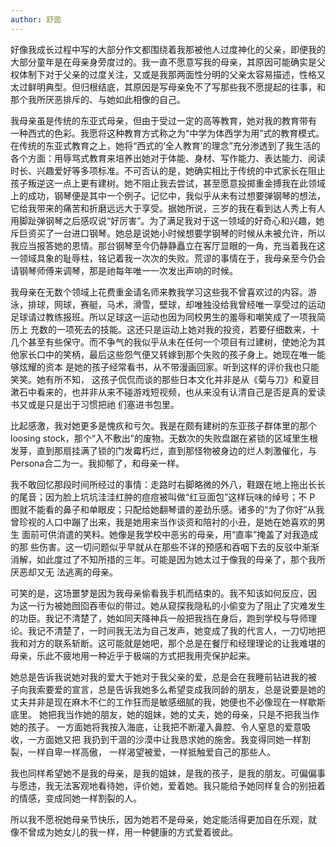 ```yaml
---
author: 舒茵
---
```


好像我成长过程中写的大部分作文都围绕着我那被他人过度神化的父亲，即便我的大部分童年是在母亲身旁度过的。我一直不愿意写我的母亲，其原因可能确实是父 权体制下对于父亲的过度关注，又或是我那两面性分明的父亲太容易描述，性格又太过鲜明典型。但归根结底，其原因是写母亲免不了写那些我不愿提起的往事，和那个我所厌恶排斥的、与她如此相像的自己。 

我母亲虽是传统的东亚式母亲，但由于受过一定的高等教育，她对我的教育带有 一种西式的色彩。我愿将这种教育方式称之为“中学为体西学为用”式的教育模式。 在传统的东亚式教育之上，她将“西式的‘全人教育’的理念”充分渗透到了我生活的各个方面：用辱骂式教育来培养出她对于体能、身材、写作能力、表达能力、阅读时长、兴趣爱好等多项标准。不可否认的是，她确实相比于传统的中式家长在阻止孩子叛逆这一点上更有建树。她不阻止我去尝试，甚至愿意投掷重金搏我在此领域上的成功，钢琴便是其中一个例子。记忆中，我似乎从未有过想要弹钢琴的想法，它给我带来的痛苦和折磨远远大于享受。据她所说，三岁的我在看到达人秀上有人用脚趾弹钢琴之后感叹说“好厉害”。为了满足我对于这一领域的好奇心和兴趣，她斥巨资买了一台进口钢琴。她总是说她小时候想要学钢琴的时候从未被允许，所以我应当报答她的恩情。那台钢琴至今仍静静矗立在客厅显眼的一角，充当着我在这一领域具象的耻辱柱，铭记着我一次次的失败。荒谬的事情在于，我母亲至今仍会请钢琴师傅来调琴，那是祂每年唯一一次发出声响的时候。 

我母亲在无数个领域上花费重金请名师来教我学习这些我不曾喜欢过的内容。游泳，排球，网球，赛艇，马术，滑雪，壁球，却唯独没给我曾经唯一享受过的运动足球请过教练报班。所以足球这一运动也因为同校男生的羞辱和嘲笑成了一项我简历上 充数的一项死去的技能。这还只是运动上她对我的投资，若要仔细数来，十几个甚至有些保守。而不争气的我似乎从未在任何一个项目有过建树，使她沦为其他家长口中的笑柄，最后这些怨气便又转嫁到那个失败的孩子身上。她现在唯一能够炫耀的资本 是她的孩子经常看书，从不带漫画回家。听到这样的评价我也只能笑笑。她有所不知， 这孩子侃侃而谈的那些日本文化并非是从《菊与刀》和夏目漱石中看来的，也并非从来不碰游戏短视频，也从来没有认清自己是否是真的爱读书又或是只是出于习惯把祂 们塞进书包里。 

比起感激，我对她更多是愧疚和亏欠。我是在颇有建树的东亚孩子群体里的那个 loosing stock，那个“入不敷出”的废物。无数次的失败盘踞在紧锁的区域里生根发芽，直到那扇挂满了锁的门发霉朽烂，直到那怪物被身边的烂人刺激催化，与Persona合二为一。我抑郁了，和母亲一样。 

我不敢回忆那段时间所经过的事情：走路时右脚略微的外八，鞋跟在地上拖出长长的尾音；因为脸上坑坑洼洼红肿的痘痘被叫做“红豆面包”这样玩味的绰号；不 P 图就不能看的鼻子和单眼皮；只配给她翻琴谱的差劲乐感。诸多的“为了你好”从我曾珍视的人口中蹦了出来，我是她用来当作谈资和陪衬的小丑，是她在她喜欢的男生 面前可供消遣的笑料。她像是我学校中恶劣的母亲，用“直率”掩盖了对我造成的那 些伤害。这一切问题似乎早就从在那些不详的预感和吞咽下去的反驳中渐渐消解，如此度过了不知所措的三年。可能是因为她太过于像我的母亲了，那个我所厌恶却又无 法逃离的母亲。 

可笑的是，这场噩梦是因为我母亲偷看我手机而结束的。我不知该如何反应，因 为这一行为被她囫囵吞枣似的带过。她从窥探我隐私的小偷变为了阻止了灾难发生的功臣。我记不清楚了，她如同天降神兵一般把我挡在身后，跑到学校与导师理论。我记不清楚了，一时间我无法为自己发声，她变成了我的代言人，一刀切地把我和对方的联系斩断。这可能就是她吧，那个总是在餐厅和经理理论的让我难堪的母亲，乐此不疲地用一种近乎于极端的方式把我用壳保护起来。 

她总是告诉我说她对我的爱大于她对于我父亲的爱，总是会在我睡前钻进我的被 子向我索要爱的宣言，总是告诉我她多么希望变成我同龄的朋友，总是说要是她的丈夫并非是现在麻木不仁的工作狂而是敏感细腻的我，她便也不必像现在一样歇斯底里。 她把我当作她的朋友，她的姐妹，她的丈夫，她的母亲，只是不把我当作她的孩子。 一方面她将我按入海底，让我把不断灌入鼻腔、令人窒息的爱意吸收，一方面她又把 我扔到干涸的沙漠中让我恳求她的施舍。我变得同她一样割裂，一样自卑一样高傲， 一样渴望被爱，一样抵触爱自己的那些人。 

我也同样希望她不是我的母亲，是我的姐妹，是我的孩子，是我的朋友。可偏偏事与愿违，我无法客观地看待她，评价她，爱着她。我只能给予她同样复合的别扭着的情感，变成同她一样割裂的人。 

所以我不愿祝她母亲节快乐，因为她若不是母亲，她定能活得更加自在乐观，就 像不曾成为她女儿的我一样，用一种健康的方式爱着彼此。 
